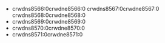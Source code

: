 - crwdns8566:0crwdne8566:0 crwdns8567:0crwdne8567:0 crwdns8568:0crwdne8568:0
- crwdns8569:0crwdne8569:0
- crwdns8570:0crwdne8570:0
- crwdns8571:0crwdne8571:0